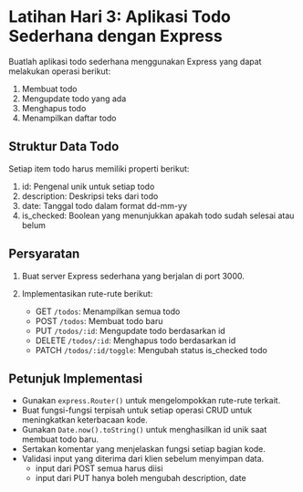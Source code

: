 # Latihan Hari 3: Aplikasi Todo Sederhana dengan Express

Buatlah aplikasi todo sederhana menggunakan Express yang dapat melakukan operasi berikut:

1. Membuat todo
2. Mengupdate todo yang ada
3. Menghapus todo
4. Menampilkan daftar todo

## Struktur Data Todo

Setiap item todo harus memiliki properti berikut:

1. id: Pengenal unik untuk setiap todo
2. description: Deskripsi teks dari todo
3. date: Tanggal todo dalam format dd-mm-yy
4. is_checked: Boolean yang menunjukkan apakah todo sudah selesai atau belum

## Persyaratan

1. Buat server Express sederhana yang berjalan di port 3000.

2. Implementasikan rute-rute berikut:
   - GET `/todos`: Menampilkan semua todo
   - POST `/todos`: Membuat todo baru
   - PUT `/todos/:id`: Mengupdate todo berdasarkan id
   - DELETE `/todos/:id`: Menghapus todo berdasarkan id
   - PATCH `/todos/:id/toggle`: Mengubah status is_checked todo

## Petunjuk Implementasi

- Gunakan `express.Router()` untuk mengelompokkan rute-rute terkait.
- Buat fungsi-fungsi terpisah untuk setiap operasi CRUD untuk meningkatkan keterbacaan kode.
- Gunakan `Date.now().toString()` untuk menghasilkan id unik saat membuat todo baru.
- Sertakan komentar yang menjelaskan fungsi setiap bagian kode.
- Validasi input yang diterima dari klien sebelum menyimpan data.
    - input dari POST semua harus diisi
    - input dari PUT hanya boleh mengubah description, date
